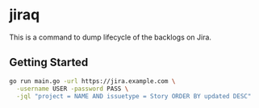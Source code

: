 # jiraq

This is a command to dump lifecycle of the backlogs on Jira.

## Getting Started

```sh
go run main.go -url https://jira.example.com \
  -username USER -password PASS \
  -jql "project = NAME AND issuetype = Story ORDER BY updated DESC"
```
